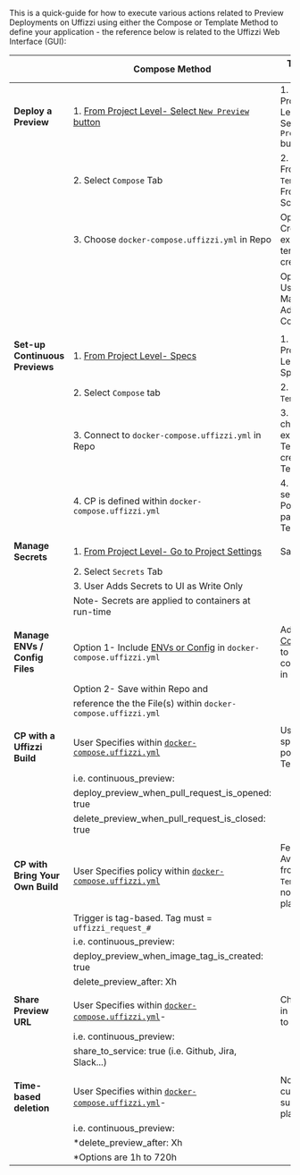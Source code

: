 This is a quick-guide for how to execute various actions related to Preview Deployments on Uffizzi using either the Compose or Template Method to define your application - the reference below is related to the Uffizzi Web Interface (GUI):

|                    | **Compose Method**                                       | **Template Method**                            |
|------------------------------|----------------------------------------------------------|------------------------------------------------|              
| **Deploy a Preview**             | 1. [From Project Level- Select `New Preview` button](https://docs.uffizzi.com/set-up-previews/#initiating-a-manual-preview)                          | 1. From Project Level- Select `New Preview` button               |
|                              | 2. Select `Compose` Tab                                           | 2. Select From `Template` or From Scratch                  |
|                              | 3. Choose `docker-compose.uffizzi.yml` in Repo             | Option 1- Create from existing template or create new |
|                              |                                                          | Option 2- User Manually Adds Components        |
|                              |                                                          |                                                |
| **Set-up Continuous Previews**                    | 1. [From Project Level- Specs](https://docs.uffizzi.com/set-up-previews/#with-compose)                                 | 1. From Project Level- Specs                       |
|                              | 2. Select `Compose` tab                                           | 2. Select `Template` tab                              |
|                              | 3. Connect to `docker-compose.uffizzi.yml` in Repo                   | 3. User chooses existing Template or creates new Template  |
|                              | 4. CP is defined within `docker-compose.uffizzi.yml`                 | 4. User selects CP Policy as part of the Template |
|                              |                                                          |                                                |
| **Manage Secrets**               | 1. [From Project Level- Go to Project Settings](config/secrets.md)                       | Same                                           |
|                              | 2. Select `Secrets` Tab                                              |                                                |
|                              | 3. User Adds Secrets to UI as Write Only                    |                                                |
|                              | Note- Secrets are applied to containers at run-time      |                                                |
|                              |                                                          |                                                |
| **Manage ENVs / Config Files**      | Option 1- Include [ENVs or Config](config/environment-variables.md) in `docker-compose.uffizzi.yml`                         | Add [ENVs / Config Files](https://docs.uffizzi.com/config/environment-variables/#2-for-template-based-previews) to components in GUI                          |
|                              | Option 2- Save within Repo and                              |                  |
|                              | reference the the File(s) within `docker-compose.uffizzi.yml`                   |                                                |
|                              |                                                          |                                                |
| **CP with a Uffizzi Build**      | User Specifies within [`docker-compose.uffizzi.yml`](https:docs.uffizzi.com/examples/example-compose/#vote-app-example-of-pr-triggered-preview-build-from-source)                | User specifies CP policy in Template         |
|                              | i.e. continuous_preview:                                      |                                            |
|                              | deploy_preview_when_pull_request_is_opened: true         |                                                |
|                              | delete_preview_when_pull_request_is_closed: true         |                                                |
|                              |                                                          |                                                |
| **CP with Bring Your Own Build** | User Specifies policy within [`docker-compose.uffizzi.yml`](https://docs.uffizzi.com/examples/example-compose/#vote-app-example-of-a-tag-initiated-preview-bring-your-own-build)                | Feature Not Available from `Template` - not currently planned          |
|                              | Trigger is tag-based. Tag must = `uffizzi_request_#`                          |                                                |
|                              | i.e. continuous_preview:                                      |                                                |
|                              | deploy_preview_when_image_tag_is_created: true           |                                                |
|                              | delete_preview_after: Xh                                |                                                |
|                              |                                                          |                                                |
| **Share Preview URL**            | User Specifies within [`docker-compose.uffizzi.yml`](https:docs.uffizzi.com/examples/example-compose/#vote-app-example-of-pr-triggered-preview-build-from-source)-                           | Check box in UI [Share to Github]              |
|                              | i.e. continuous_preview:                                      |                                                |
|                              | share_to_service: true (i.e. Github, Jira, Slack...) |                                                |
|                              |                                                          |                                                |
| **Time-based deletion**          | User Specifies within [`docker-compose.uffizzi.yml`](https:docs.uffizzi.com/examples/example-compose/#vote-app-example-of-pr-triggered-preview-build-from-source)-       |  Not currently supported, planned |        |                                                |
|                              | i.e. continuous_preview:                                      |                                                |
|                              | *delete_preview_after: Xh                                 |                                                |
|                              | *Options are 1h to 720h                                   |                                                |
